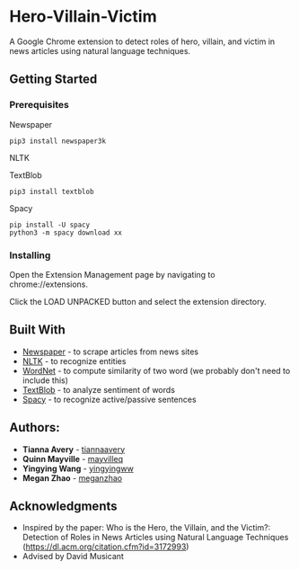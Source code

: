 # Hero-Villain-Victim
A Google Chrome extension to detect roles of hero, villain, and victim in news articles using natural language techniques. 

## Getting Started

### Prerequisites
Newspaper 
```
pip3 install newspaper3k
```
NLTK

TextBlob
```
pip3 install textblob
```
Spacy
```
pip install -U spacy
python3 -m spacy download xx
```
### Installing
Open the Extension Management page by navigating to chrome://extensions.

Click the LOAD UNPACKED button and select the extension directory.


## Built With
* [Newspaper](https://github.com/codelucas/newspaper) - to scrape articles from news sites
* [NLTK](https://www.nltk.org/) - to recognize entities
* [WordNet](https://wordnet.princeton.edu/) - to compute similarity of two word (we probably don't need to include this)
* [TextBlob](https://textblob.readthedocs.io/en/dev/) - to analyze sentiment of words
* [Spacy](https://spacy.io/) - to recognize active/passive sentences


## Authors: 
* **Tianna Avery** - [tiannaavery](https://github.com/tiannaavery)
* **Quinn Mayville** - [mayvilleq](https://github.com/mayvilleq)
* **Yingying Wang** - [yingyingww](https://github.com/yingyingww)
* **Megan Zhao** - [meganzhao](https://github.com/meganzhao)

## Acknowledgments

* Inspired by the paper: Who is the Hero, the Villain, and the Victim?: Detection of Roles in News Articles using Natural Language Techniques (https://dl.acm.org/citation.cfm?id=3172993)
* Advised by David Musicant

